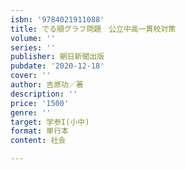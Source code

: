 ```yaml
---
isbn: '9784021911088'
title: でる順グラフ問題　公立中高一貫校対策
volume: ''
series: ''
publisher: 朝日新聞出版
pubdate: '2020-12-18'
cover: ''
author: 吉原功／著
description: ''
price: '1500'
genre: ''
target: 学参I(小中)
format: 単行本
content: 社会

---
```

